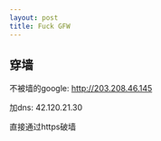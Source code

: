 ```yaml
---
layout: post
title: Fuck GFW
---
```

## 穿墙

不被墙的google:  http://203.208.46.145

加dns: 42.120.21.30

直接通过https破墙
